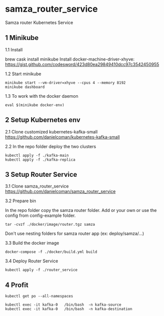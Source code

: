 # samza_router_service
Samza router Kubernetes Service


## 1 Minikube

1.1 Install

brew cask install minikube
Install docker-machine-driver-xhyve:
https://gist.github.com/codesword/423d80ea29849410dcc97c3542450955

1.2 Start minikube
```
minikube start --vm-driver=xhyve --cpus 4 --memory 8192
minikube dashboard
```

1.3 To work with the docker daemon
```
eval $(minikube docker-env)
```

## 2 Setup Kubernetes env

2.1 Clone customized kubernetes-kafka-small
https://github.com/danielcoman/kubernetes-kafka-small

2.2 In the repo folder deploy the two clusters
```
kubectl apply -f ./kafka-main
kubectl apply -f ./kafka-replica
```

## 3 Setup Router Service

3.1 Clone samza_router_service
https://github.com/danielcoman/samza_router_service

3.2 Prepare bin

In the repo folder copy the samza router folder.
Add or your own or use the config from config-example folder.
```
tar -cvzf ./docker/image/router.tgz samza
```
Don't use nesting folders for samza router app (ex: deploy/samza/...)

3.3 Build the docker image
```
docker-compose -f ./docker/build.yml build  
```

3.4 Deploy Router Service
```
kubectl apply -f ./router_service
```

## 4 Profit

```
kubectl get po --all-namespaces

kubectl exec -it kafka-0   /bin/bash  -n kafka-source
kubectl exec -it kafka-0   /bin/bash  -n kafka-destination
```
